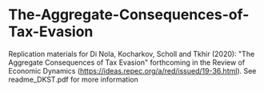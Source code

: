 # The-Aggregate-Consequences-of-Tax-Evasion
Replication materials for Di Nola, Kocharkov, Scholl and Tkhir (2020): "The Aggregate Consequences of Tax Evasion" forthcoming in the Review of Economic Dynamics (https://ideas.repec.org/a/red/issued/19-36.html). See readme_DKST.pdf for more information
